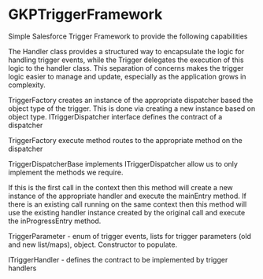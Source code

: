 
# GKPTriggerFramework

Simple Salesforce Trigger Framework to provide the following capabilities

The Handler class provides a structured way to encapsulate the logic for handling  trigger events, while the Trigger delegates the execution of this logic to the handler class. 
This separation of concerns makes the trigger logic easier to manage and update, especially as the application grows in complexity.

TriggerFactory creates an instance of the appropriate dispatcher based the object type of the trigger. This is done via creating a new instance based on object type. ITriggerDispatcher interface defines the contract of a dispatcher

TriggerFactory execute method routes to the appropriate method on the dispatcher

TriggerDispatcherBase implements ITriggerDispatcher allow us to only implement the methods we require. 

If this is the first call in the context then this method will create a new instance of the appropriate handler and execute the mainEntry method. 
If there is an existing call running on the same context then this method will use the existing handler instance created by the original call and execute the inProgressEntry method.

TriggerParameter - enum of trigger events, lists for trigger parameters (old and new list/maps), object. Constructor to populate.

ITriggerHandler - defines the contract to be implemented by trigger handlers